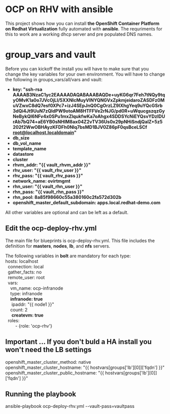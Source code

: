 # OCP on RHV with ansible

This project shows how you can install **the OpenShift Container Platform on Redhat Virtualization** fully automated with **ansible**. The requriments for this to work are a working dhcp server and pre populated DNS names. 


# group_vars and vault

Before you can kickoff the install you will have to make sure that you change the key variables for your own environment. You will have to change the following in groups_vars/all/vars and vault: 

- **key: "ssh-rsa AAAAB3NzaC1yc2EAAAADAQABAAABAQDe+uyKG6qr7Feh7tNQy9tqyOMvK1a0o7JVcOjLI/5XXNlcMuyVINYQNGVxZpkmjeidaroZASDFz0MuVZwxC8dQ7esf0XPc7+izJ4SEpJnQ0CgOrzLZ9lXhgYeq9uYQcGSrb3dQi4Jt9UuN7zQIdPW9otoAM8HTFFVe2rNJG/pd0R+uWqucgszqzGyNeBykQl6NFv4x0SPu1mxZlqukfwKa7oAhgx4SDDSYcNiEYQsvYDzIDUrAb7bQ74+aE6YB0sNHlM8ax04Z2vTV36Us0x29pNHiSndjQalZ+5z5202f2WwOBHAyzKFDFh0NIq7bsMD1BJV0Z86pF0qsBceLSCf root@localhost.localdomain"**
- **db_size**
-  **db_vol_name**
-  **template_name**
-  **datastore**
- **cluster**
-  **rhvm_addr: "{{ vault_rhvm_addr }}"**
-  **rhv_user: "{{ vault_rhv_user }}"**
- **rhv_pass: "{{ vault_rhv_pass }}"**
- **network_name: ovirtmgmt**
- **rhn_user: "{{ vault_rhn_user }}"**
- **rhn_pass: "{{ vault_rhn_pass }}"**
- **rhn_pool: 8a85f98660c55a380160c2fa572d302b**
- **openshift_master_default_subdomain: apps.local.redhat-demo.com**

All other variables are optional and can be left as a default. 

## Edit the ocp-deploy-rhv.yml

The main file for blueprints is ocp-deploy-rhv.yml. This file includes the definition for **masters**, **nodes**, **lb**, and **nfs** servers.

The following variables in **bolt** are mandatory for each type: <br>
hosts: localhost<br>
  &nbsp;&nbsp;connection: local<br>
 &nbsp;&nbsp;gather_facts: no <br>
  &nbsp;&nbsp;remote_user: root <br>
  &nbsp;&nbsp;vars: <br>
    &nbsp;&nbsp;&nbsp;&nbsp;vm_name: ocp-infranode <br>
    &nbsp;&nbsp;&nbsp;&nbsp;type: infranode <br>
    &nbsp;&nbsp;&nbsp;&nbsp;**infranode: true** <br>
   &nbsp;&nbsp;&nbsp;&nbsp; ipaddr: "{{ node1 }}" <br>
    &nbsp;&nbsp;&nbsp;&nbsp;count: 2 <br>
   &nbsp;&nbsp;&nbsp;&nbsp; **createvm: true** <br>
  &nbsp;&nbsp;roles: <br>
    &nbsp;&nbsp;&nbsp;&nbsp;&nbsp;&nbsp;&nbsp;&nbsp;- {role: 'ocp-rhv'} <br>

## Important ... If you don't buld a HA install you won't need the LB settings
openshift_master_cluster_method: native <br>
openshift_master_cluster_hostname: "{{ hostvars[groups['lb'][0]]['fqdn'] }}" <br>
openshift_master_cluster_public_hostname: "{{ hostvars[groups['lb'][0]]['fqdn'] }}" <br>

## Running the playbook

ansible-playbook ocp-deploy-rhv.yml --vault-pass=vaultpass
